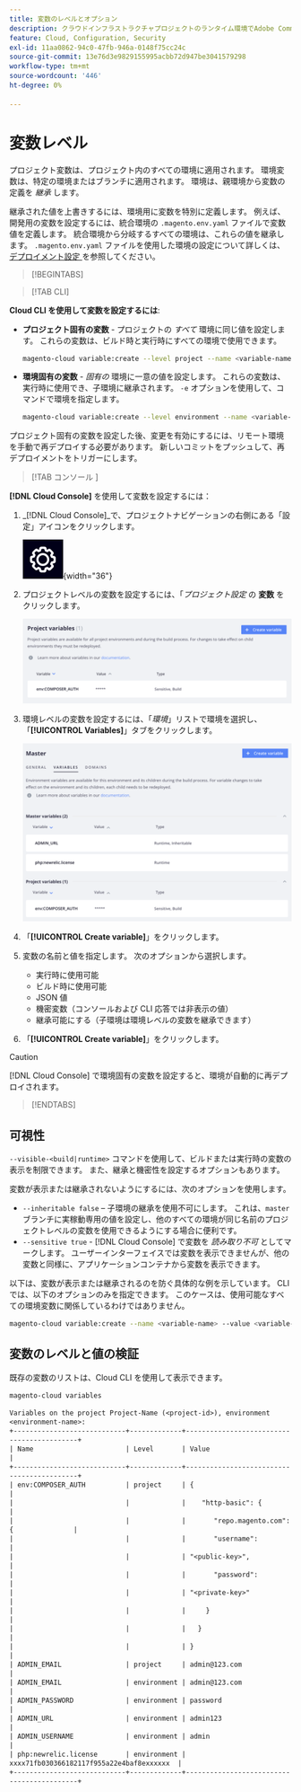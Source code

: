 ```yaml
---
title: 変数のレベルとオプション
description: クラウドインフラストラクチャプロジェクトのランタイム環境でAdobe Commerceをカスタマイズする際に使用する、様々な変数レベルおよびオプションについて説明します。
feature: Cloud, Configuration, Security
exl-id: 11aa0862-94c0-47fb-946a-0148f75cc24c
source-git-commit: 13e76d3e9829155995acbb72d947be3041579298
workflow-type: tm+mt
source-wordcount: '446'
ht-degree: 0%

---
```


# 変数レベル

プロジェクト変数は、プロジェクト内のすべての環境に適用されます。 環境変数は、特定の環境またはブランチに適用されます。 環境は、親環境から変数の定義を _継承_ します。

継承された値を上書きするには、環境用に変数を特別に定義します。 例えば、開発用の変数を設定するには、統合環境の `.magento.env.yaml` ファイルで変数値を定義します。 統合環境から分岐するすべての環境は、これらの値を継承します。 `.magento.env.yaml` ファイルを使用した環境の設定について詳しくは、[ デプロイメント設定 ](configure-env-yaml.md) を参照してください。

>[!BEGINTABS]

>[!TAB CLI]

**Cloud CLI を使用して変数を設定するには**:

- **プロジェクト固有の変数** - プロジェクトの _すべて_ 環境に同じ値を設定します。 これらの変数は、ビルド時と実行時にすべての環境で使用できます。

  ```bash
  magento-cloud variable:create --level project --name <variable-name> --value <variable-value>
  ```

- **環境固有の変数** - _固有の_ 環境に一意の値を設定します。 これらの変数は、実行時に使用でき、子環境に継承されます。 `-e` オプションを使用して、コマンドで環境を指定します。

  ```bash
  magento-cloud variable:create --level environment --name <variable-name> --value <variable-value>
  ```

プロジェクト固有の変数を設定した後、変更を有効にするには、リモート環境を手動で再デプロイする必要があります。 新しいコミットをプッシュして、再デプロイメントをトリガーにします。

>[!TAB  コンソール ]

**[!DNL Cloud Console]** を使用して変数を設定するには：

1. _[!DNL Cloud Console]_で、プロジェクトナビゲーションの右側にある「設定」アイコンをクリックします。

   ![ プロジェクトの設定 ](../../assets/icon-configure.png){width="36"}

1. プロジェクトレベルの変数を設定するには、「_プロジェクト設定_ の **変数** をクリックします。

   ![ プロジェクト変数 ](../../assets/ui-project-variables.png)

1. 環境レベルの変数を設定するには、「_環境_」リストで環境を選択し、「**[!UICONTROL Variables]**」タブをクリックします。

   ![ 「環境変数」タブ ](../../assets/ui-environment-variables.png)

1. 「**[!UICONTROL Create variable]**」をクリックします。

1. 変数の名前と値を指定します。 次のオプションから選択します。

   - 実行時に使用可能
   - ビルド時に使用可能
   - JSON 値
   - 機密変数（コンソールおよび CLI 応答では非表示の値）
   - 継承可能にする（子環境は環境レベルの変数を継承できます）

1. 「**[!UICONTROL Create variable]**」をクリックします。

>[!CAUTION]
>
>[!DNL Cloud Console] で環境固有の変数を設定すると、環境が自動的に再デプロイされます。

>[!ENDTABS]

## 可視性

`--visible-<build|runtime>` コマンドを使用して、ビルドまたは実行時の変数の表示を制限できます。 また、継承と機密性を設定するオプションもあります。

変数が表示または継承されないようにするには、次のオプションを使用します。

- `--inheritable false` – 子環境の継承を使用不可にします。 これは、`master` ブランチに実稼動専用の値を設定し、他のすべての環境が同じ名前のプロジェクトレベルの変数を使用できるようにする場合に便利です。
- `--sensitive true` - [!DNL Cloud Console] で変数を _読み取り不可_ としてマークします。 ユーザーインターフェイスでは変数を表示できませんが、他の変数と同様に、アプリケーションコンテナから変数を表示できます。

以下は、変数が表示または継承されるのを防ぐ具体的な例を示しています。 CLI では、以下のオプションのみを指定できます。 このケースは、使用可能なすべての環境変数に関係しているわけではありません。

```bash
magento-cloud variable:create --name <variable-name> --value <variable-value> --inheritable false --sensitive true
```

## 変数のレベルと値の検証

既存の変数のリストは、Cloud CLI を使用して表示できます。

```bash
magento-cloud variables
```

```terminal
Variables on the project Project-Name (<project-id>), environment <environment-name>:
+----------------------------+-------------+-------------------------------------------+
| Name                       | Level       | Value                                     |
+----------------------------+-------------+-------------------------------------------+
| env:COMPOSER_AUTH          | project     | {                                         |
|                            |             |    "http-basic": {                        |
|                            |             |       "repo.magento.com": {               |
|                            |             |       "username":                         |
|                            |             | "<public-key>",                           |
|                            |             |       "password":                         |
|                            |             | "<private-key>"                           |
|                            |             |     }                                     |
|                            |             |   }                                       |
|                            |             | }                                         |
| ADMIN_EMAIL                | project     | admin@123.com                             |
| ADMIN_EMAIL                | environment | admin@123.com                             |
| ADMIN_PASSWORD             | environment | password                                  |
| ADMIN_URL                  | environment | admin123                                  |
| ADMIN_USERNAME             | environment | admin                                     |
| php:newrelic.license       | environment | xxxx71fb030366182117f955a22e4baf8exxxxxx  |
+----------------------------+-------------+-------------------------------------------+
```
